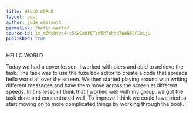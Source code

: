 ```yaml
---
title: HELLO WORLD
layout: post
author: jude.westcott
permalink: /hello-world/
source-id: 1m_m6WcDVvn4-c5KwQmWPETcWTM7ohhd7WWN5SFCoijU
published: true
---
```

HELLO WORLD

Today we had a cover lesson, I worked with piers and abid to achieve the task. The task was to use the fuze box editor to create a code that spreads hello world all over the screen. We then started playing around with writing different messages and have them move across the screen at different speeds. In this lesson I think that I worked well with my group, we got the task done and concentrated well. To improve I think we could have tried to start moving on to more complicated things by working through the book.

